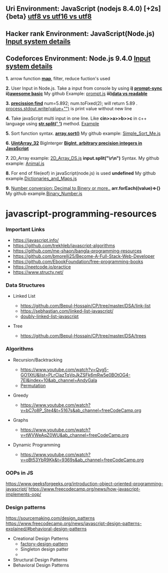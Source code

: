 ## **Uri Environment: JavaScript (nodejs 8.4.0) [+2s] {beta} [utf8 vs utf16 vs utf8](https://javarevisited.blogspot.com/2015/02/difference-between-utf-8-utf-16-and-utf.html)**

## **Hacker rank Environment: JavaScript(Node.js)** **[Input system details](https://stackoverflow.com/questions/43528075/how-to-use-javascript-in-hackerrank-and-hackerearth)**

## **Codeforces Environment: Node.js 9.4.0** **[Input system details](https://codeforces.com/blog/entry/69610)**

**1.** arrow function **[map](https://codeburst.io/learn-understand-javascripts-map-function-ffc059264783)**, filter, reduce fuction's used

**2.** User Input in Node.js. Take a input from console by using **i) [prompt-sync](https://www.codecademy.com/articles/getting-user-input-in-node-js)** **ii)[awesome basic](https://codelikethis.com/lessons/javascript/input-and-output)** My github Example: [prompt.js](<https://github.com/Bepul-Hossain/CP/blob/master/HackerRank/30%20Days%20of%20code%20(javaScript)/prompt.js>) **iii)[data vs readable](https://stackoverflow.com/questions/26174308/what-are-the-differences-between-readable-and-data-event-of-process-stdin-stream)**

**3.** **[precission find](https://www.techonthenet.com/js/number_tofixed.php)**
num=5.892; num.toFixed(2); will return 5.89 . [process.stdout.write(value+"")](<https://github.com/Bepul-Hossain/CP/blob/master/HackerRank/30%20Days%20of%20code%20(javaScript)/Day_7_Arrays_Me.js>) is print value without new line

**4.** Take javaScript multi input in one line. Like **cin>>a>>b>>c** in c++ language using **[str.split(' ')](https://developer.mozilla.org/en-US/docs/Web/JavaScript/Reference/Global_Objects/String/split)** method. [Example](https://github.com/Bepul-Hossain/CP/blob/master/URI/AD-HOC/BEGENNER/1010)

**5.** Sort function syntax. **[array.sort()](https://www.tutorialrepublic.com/faq/how-to-sort-an-array-of-integers-correctly-in-javascript.php)** My github example: [Simple_Sort_Me.js](https://github.com/Bepul-Hossain/CP/blob/master/URI/AD-HOC/BEGENNER/1042)

**6.** **[UintArray_32](https://developer.mozilla.org/en-US/docs/Web/JavaScript/Reference/Global_Objects/Uint32Array#Browser_compatibility)** BigInterger **[BigInt, arbitrary precision integers in JavaScript](https://golb.hplar.ch/2018/09/javascript-bigint.html)**

**7.** 2D_Array example: [2D_Array_DS.js](<https://github.com/Bepul-Hossain/CP/blob/master/Hacker%20Rank%20JavaScript%20(node.js)/The%20HackerRank%20Interview%20Preparation%20Kit/Arrays/_2D_Array_DS.js>) **input.split("\r\n")** Syntax. My github example: [Animal.js](<https://github.com/Bepul-Hossain/CP/blob/master/URI%20JavaScript%20(nodejs%208.4.0)%20%5B%2B2s%5D%20%7Bbeta%7D/BEGENNER/1049/Animal.js>)

**8.** For end of file(eof) in javaScript(node.js) is used **undefined** My github example.[Dictionaries_and_Maps.js](<https://github.com/Bepul-Hossain/CP/blob/master/HackerRank/30%20Days%20of%20code%20(javaScript)/Day_8_Dictionaries_and_Maps.js>)

**9.** [Number conversion: Decimal to Binery or more..](https://stackoverflow.com/questions/9939760/how-do-i-convert-an-integer-to-binary-in-javascript) **arr.forEach((value)=>{}** My github example.[Binary_Number.js](<https://github.com/Bepul-Hossain/CP/blob/master/HackerRank/30%20Days%20of%20code%20(javaScript)/Day_10_Binary_Numbers.js>)

# javascript-programming-resources

### Important Links

- https://javascript.info/
- https://github.com/trekhleb/javascript-algorithms
- https://github.com/me-shaon/bangla-programming-resources
- https://github.com/bmorelli25/Become-A-Full-Stack-Web-Developer
- https://github.com/EbookFoundation/free-programming-books
- https://neetcode.io/practice
- https://www.structy.net/

### Data Structures

- Linked List

  - https://github.com/Bepul-Hossain/CP/tree/master/DSA/link-list
  - https://sebhastian.com/linked-list-javascript/
  - [doubly-linked-list-javascript](https://sebhastian.com/doubly-linked-list-javascript/)

- Tree
  - https://github.com/Bepul-Hossain/CP/tree/master/DSA/trees

### Algorithms

- Recursion/Backtracking

  - https://www.youtube.com/watch?v=Qvg5-GO1XtU&list=PLrClazTqVpJkZSFk6mRw5e0BOtOG4-7El&index=10&ab_channel=AndyGala
  - [Permutation](https://levelup.gitconnected.com-/find-all-permutations-of-a-string-in-javascript-af41bfe072d2)

- Greedy

  - https://www.youtube.com/watch?v=bC7o8P_Ste4&t=5167s&ab_channel=freeCodeCamp.org

- Graphs

  - https://www.youtube.com/watch?v=tWVWeAqZ0WU&ab_channel=freeCodeCamp.org

- Dynamic Programming
  - https://www.youtube.com/watch?v=oBt53YbR9Kk&t=9369s&ab_channel=freeCodeCamp.org

### OOPs in JS

https://www.geeksforgeeks.org/introduction-object-oriented-programming-javascript/
https://www.freecodecamp.org/news/how-javascript-implements-oop/

### Design patterns

https://sourcemaking.com/design_patterns
https://www.freecodecamp.org/news/javascript-design-patterns-explained/#behavioral-design-patterns

- Creational Design Patterns
  - [factory-design-pattern](https://hasin.me/2014/05/13/factory-design-pattern/)
  - Singleton design patter
  -
- Structural Design Patterns
- Behavioral Design Patterns
